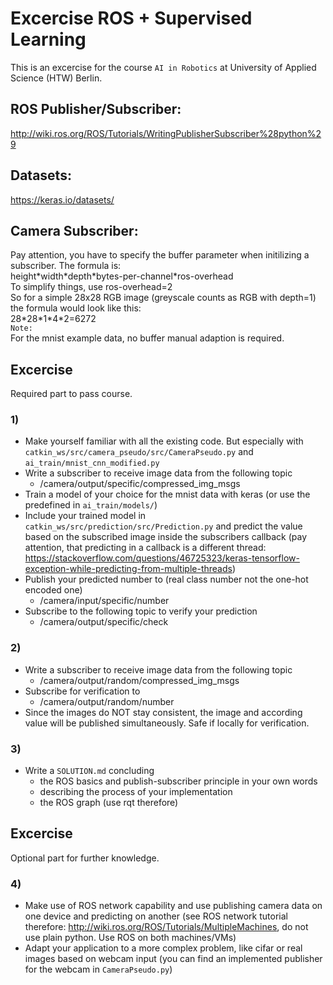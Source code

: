 # Excercise ROS + Supervised Learning
This is an excercise for the course `AI in Robotics` at University of Applied Science (HTW) Berlin.

## ROS Publisher/Subscriber:  
http://wiki.ros.org/ROS/Tutorials/WritingPublisherSubscriber%28python%29

## Datasets:  
https://keras.io/datasets/

## Camera Subscriber:  
Pay attention, you have to specify the buffer parameter when initilizing a subscriber. The formula is:  
height\*width\*depth\*bytes-per-channel\*ros-overhead  
To simplify things, use ros-overhead=2  
So for a simple 28x28 RGB image (greyscale counts as RGB with depth=1) the formula would look like this:  
28\*28\*1\*4\*2=6272  
`Note:`  
For the mnist example data, no buffer manual adaption is required.

## Excercise  
Required part to pass course.
### 1)
* Make yourself familiar with all the existing code. But especially with `catkin_ws/src/camera_pseudo/src/CameraPseudo.py` and `ai_train/mnist_cnn_modified.py`
* Write a subscriber to receive image data from the following topic
  * /camera/output/specific/compressed_img_msgs
* Train a model of your choice for the mnist data with keras (or use the predefined in `ai_train/models/`)
* Include your trained model in `catkin_ws/src/prediction/src/Prediction.py` and predict the value based on the subscribed image inside the subscribers callback (pay attention, that predicting in a callback is a different thread: https://stackoverflow.com/questions/46725323/keras-tensorflow-exception-while-predicting-from-multiple-threads)
* Publish your predicted number to (real class number not the one-hot encoded one)
  * /camera/input/specific/number
* Subscribe to the following topic to verify your prediction
  * /camera/output/specific/check

### 2)
* Write a subscriber to receive image data from the following topic
  * /camera/output/random/compressed_img_msgs
* Subscribe for verification to
  * /camera/output/random/number
* Since the images do NOT stay consistent, the image and according value will be published simultaneously. Safe if locally for verification.

### 3)
* Write a `SOLUTION.md` concluding
  * the ROS basics and publish-subscriber principle in your own words
  * describing the process of your implementation
  * the ROS graph (use rqt therefore)

## Excercise
Optional part for further knowledge.

### 4)
* Make use of ROS network capability and use publishing camera data on one device and predicting on another (see ROS network tutorial therefore: http://wiki.ros.org/ROS/Tutorials/MultipleMachines, do not use plain python. Use ROS on both machines/VMs)
* Adapt your application to a more complex problem, like cifar or real images based on webcam input (you can find an implemented publisher for the webcam in `CameraPseudo.py`)
	
